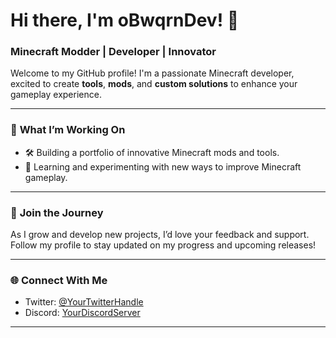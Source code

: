 # Hi there, I'm **oBwqrnDev**! 👋  

### **Minecraft Modder | Developer | Innovator**

Welcome to my GitHub profile! I'm a passionate Minecraft developer, excited to create **tools**, **mods**, and **custom solutions** to enhance your gameplay experience.  

---

### 🚀 **What I’m Working On**  
- 🛠 Building a portfolio of innovative Minecraft mods and tools.  
- 🌱 Learning and experimenting with new ways to improve Minecraft gameplay.  

---

### 🌟 **Join the Journey**  
As I grow and develop new projects, I’d love your feedback and support. Follow my profile to stay updated on my progress and upcoming releases!  

---

### 🌐 **Connect With Me**  
- Twitter: [@YourTwitterHandle](#)  
- Discord: [YourDiscordServer](#)  

---
